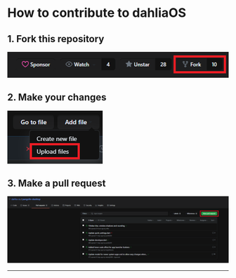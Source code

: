 # How to contribute to dahliaOS

## 1. Fork this repository

![fork](./assets/images/contributing/fork.png)

## 2. Make your changes

![changes](./assets/images/contributing/upload.png)

## 3. Make a pull request

![pr](./assets/images/contributing/pr.png)

***